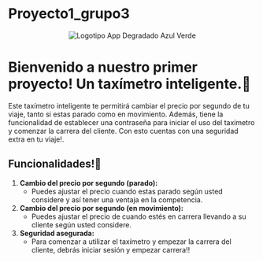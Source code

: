 # Proyecto1_grupo3
<div style="text-align: center;">
  <img src="https://github.com/AI-School-F5-P3/Grupo3_taxi/assets/150898218/63b938ce-ced5-49dd-9fb3-98c3e01184b0" alt="Logotipo App Degradado Azul Verde">
</div>


# Bienvenido a nuestro primer proyecto! Un taxímetro inteligente.🚕
Este taxímetro inteligente te permitirá cambiar el precio por segundo de tu viaje, tanto si estas parado como en movimiento. Además, tiene la funcionalidad de establecer una contraseña para iniciar el uso del taxímetro y comenzar la carrera del cliente. Con esto cuentas con una seguridad extra en tu viaje!.
## Funcionalidades!📱
1. **Cambio del precio por segundo (parado):**
    - Puedes ajustar el precio cuando estas parado según usted considere y así tener una ventaja en la competencia. 
2. **Cambio del precio por segundo (en movimiento):**
    - Puedes ajustar el precio de cuando estés en carrera llevando a su cliente según usted considere.
3. **Seguridad asegurada:**
    - Para comenzar a utilizar el taxímetro y empezar la carrera del cliente, debrás iniciar sesión y empezar carrera!!
